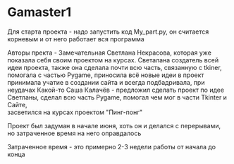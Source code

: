 # Gamaster1

Для старта проекта - надо запустить код My_part.py, он считается корневым и от него работает вся программа

Авторы пректа - Замечательная Светлана Некрасова, которая уже показала себя своим проектом на курсах. Светалана создатель всей идеи проекта, 
  также она сделала почти всю часть, связанную с tkiner, помогала с частью Pygame, приносила всё новые идеи в проект принимала учатие в создании сайта и всегда подбадривала, при неудачах
                Какой-то Саша Калачёв - предложил сделать проект по идее Светланы, сделал всю часть Pygame, помогал чем мог в части Tkinter и Сайте,       
  засветился на курсах проектом "Пинг-понг"

    
Проект был задуман в начале июня, хоть он и делался с перерывами, но затраченное время на него оправдалось

Затраченное время - это примерно 2-3 недели работы от начала до конца
